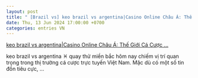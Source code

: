```yaml
---
layout: post
title: " [Brazil vs] keo brazil vs argentina|Casino Online Châu Á: Thế Giới Cá Cược ..."
date: Thu, 13 Jun 2024 17:00:00 +0700
categories: entries VN
---
```

[keo brazil vs argentina|Casino Online Châu Á: Thế Giới Cá Cược ...](https://www.vtr.org.vn/hvapyav.shtml)

keo brazil vs argentina ♓ quay thử miền bắc hôm nay chiếm vị trí quan trọng trong thị trường cá cược trực tuyến Việt Nam. Mặc dù có một số tin đồn tiêu cực, ...

